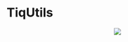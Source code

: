 # TiqUtils

<p align='center'><img src='https://ci.appveyor.com/api/projects/status/github/Lunat1q/TiqUtils'/></p>
